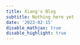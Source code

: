 ```yaml
---
title: Xiang's Blog
subtitle: Nothing here yet
date: '2023-02-15'
disable_mathjax: true
disable_highlight: true
---
```

